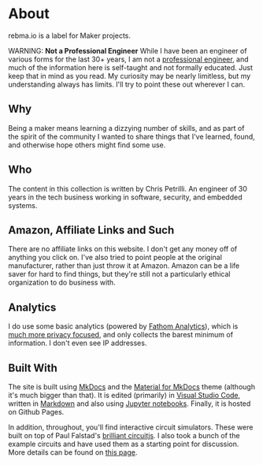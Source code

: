 # About

rebma.io is a label for Maker projects.

WARNING: **Not a Professional Engineer** While I have been an engineer
of various forms for the last 30+ years, I am not a [professional
engineer](https://en.wikipedia.org/wiki/Regulation_and_licensure_in_engineering),
and much of the information here is self-taught and not formally
educated. Just keep that in mind as you read. My curiosity may be nearly
limitless, but my understanding always has limits. I'll try to point
these out wherever I can.

## Why

Being a maker means learning a dizzying number of skills, and as part of the
spirit of the community I wanted to share things that I've learned, found, and
otherwise hope others might find some use.

## Who

The content in this collection is written by Chris Petrilli. An engineer of 30
years in the tech business working in software, security, and embedded
systems. 

## Amazon, Affiliate Links and Such

There are no affiliate links on this website. I don't get any money off of
anything you click on. I've also tried to point people at the original
manufacturer, rather than just throw it at Amazon. Amazon can be a life saver
for hard to find things, but they're still not a particularly ethical
organization to do business with.

## Analytics

I do use some basic analytics (powered by [Fathom
Analytics](https://usefathom.com)), which is [much more privacy
focused](https://usefathom.com/privacy-focused-web-analytics), and only collects
the barest minimum of information. I don't even see IP addresses.

## Built With

The site is built using [MkDocs](https://www.mkdocs.org) and the [Material for
MkDocs](https://squidfunk.github.io/mkdocs-material/) theme (although it's much
bigger than that). It is edited (primarily) in [Visual Studio
Code](https://code.visualstudio.com), written in
[Markdown](https://www.markdownguide.org) and also using [Jupyter
notebooks](https://jupyter.org). Finally, it is hosted on Github Pages.

In addition, throughout, you'll find interactive circuit simulators.
These were built on top of Paul Falstad's [brilliant
circuitjs](http://www.falstad.com/circuit/). I also took a bunch of the
example circuits and have used them as a starting point for discussion.
More details can be found on [this
page](electronics/simulating-circuits.md).